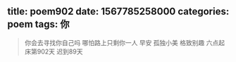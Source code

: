 title: poem902
date: 1567785258000
categories: poem
tags: 你
---
> 你会去寻找你自己吗
哪怕路上只剩你一人
早安
孤独小美
格致别趣
六点起床第902天 迟到89天